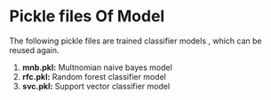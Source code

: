 # Pickle files Of Model
The following pickle files are trained classifier models , which can be reused again.
1. **mnb.pkl:** Multnomian naive bayes model
2. **rfc.pkl:** Random forest classifier model
3. **svc.pkl:** Support vector classifier model
